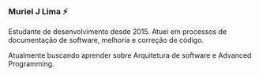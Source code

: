 ### Muriel J Lima ⚡

Estudante de desenvolvimento desde 2015. Atuei em processos de documentação de software, melhoria e correção de código.  
  
Atualmente buscando aprender sobre Arquitetura de software e Advanced Programming.
<!--
**MurielLima/MurielLima** is a ✨ _special_ ✨ repository because its `README.md` (this file) appears on your GitHub profile.

Here are some ideas to get you started:

- 🔭 I’m currently working on ...
- 🌱 I’m currently learning ...
- 👯 I’m looking to collaborate on ...
- 🤔 I’m looking for help with ...
- 💬 Ask me about ...
- 📫 How to reach me: ...
- 😄 Pronouns: ...
- ⚡ Fun fact: ...
-->

